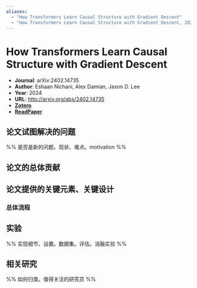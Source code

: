 ```yaml
---
aliases:
  - "How Transformers Learn Causal Structure with Gradient Descent"
  - "How Transformers Learn Causal Structure with Gradient Descent, 2024"
---
```

# How Transformers Learn Causal Structure with Gradient Descent

- **Journal**: arXiv:2402.14735
- **Author**: Eshaan Nichani, Alex Damian, Jason D. Lee
- **Year**: 2024
- **URL**: http://arxiv.org/abs/2402.14735
- [**Zotero**](zotero://select/items/@2024HowTransformersLearnNichani)
- [**ReadPaper**](https://readpaper.com/pdf-annotate/note?pdfId=4921424614596280321&noteId=2769516794170483200)

## 论文试图解决的问题

%% 是否是新的问题。现状、难点。motivation %%

## 论文的总体贡献

## 论文提供的关键元素、关键设计

### 总体流程

## 实验

%% 实现细节、设置。数据集。评估。消融实验 %%

## 相关研究

%% 如何归类。值得关注的研究员 %%
